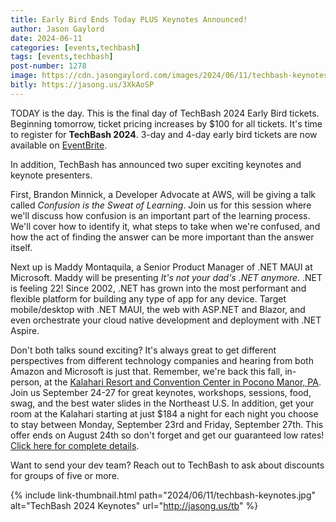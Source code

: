 ```yaml
---
title: Early Bird Ends Today PLUS Keynotes Announced!
author: Jason Gaylord
date: 2024-06-11
categories: [events,techbash]
tags: [events,techbash]
post-number: 1278
image: https://cdn.jasongaylord.com/images/2024/06/11/techbash-keynotes.jpg
bitly: https://jasong.us/3XkAoSP
---
```


TODAY is the day. This is the final day of TechBash 2024 Early Bird tickets. Beginning tomorrow, ticket pricing increases by $100 for all tickets. It's time to register for **TechBash 2024**. 3-day and 4-day early bird tickets are now available on [EventBrite](https://jasong.us/3QoMndL).

In addition, TechBash has announced two super exciting keynotes and keynote presenters. 

First, Brandon Minnick, a Developer Advocate at AWS, will be giving a talk called _Confusion is the Sweat of Learning_. Join us for this session where we'll discuss how confusion is an important part of the learning process. We'll cover how to identify it, what steps to take when we're confused, and how the act of finding the answer can be more important than the answer itself.

Next up is Maddy Montaquila, a Senior Product Manager of .NET MAUI at Microsoft. Maddy will be presenting _It's not your dad's .NET anymore_. .NET is feeling 22! Since 2002, .NET has grown into the most performant and flexible platform for building any type of app for any device. Target mobile/desktop with .NET MAUI, the web with ASP.NET and Blazor, and even orchestrate your cloud native development and deployment with .NET Aspire.

Don't both talks sound exciting? It's always great to get different perspectives from different technology companies and hearing from both Amazon and Microsoft is just that. Remember, we're back this fall, in-person, at the [Kalahari Resort and Convention Center in Pocono Manor, PA](https://jasong.us/hotelreg). Join us September 24-27 for great keynotes, workshops, sessions, food, swag, and the best water slides in the Northeast U.S. In addition, get your room at the Kalahari starting at just $184 a night for each night you choose to stay between Monday, September 23rd and Friday, September 27th. This offer ends on August 24th so don't forget and get our guaranteed low rates! [Click here for complete details](https://jasong.us/hotelreg).

Want to send your dev team? Reach out to TechBash to ask about discounts for groups of five or more.

{% include link-thumbnail.html path="2024/06/11/techbash-keynotes.jpg" alt="TechBash 2024 Keynotes" url="http://jasong.us/tb" %}